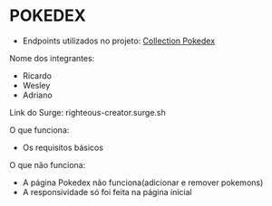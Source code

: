 # POKEDEX

- Endpoints utilizados no projeto:  [Collection Pokedex](https://documenter.getpostman.com/view/14330700/Tz5tYFx4)

Nome dos integrantes: 
- Ricardo
- Wesley
- Adriano

Link do Surge: righteous-creator.surge.sh

O que funciona:

- Os requisitos básicos 

O que não funciona: 

- A página Pokedex não funciona(adicionar e remover pokemons)
- A responsividade só foi feita na página inicial
